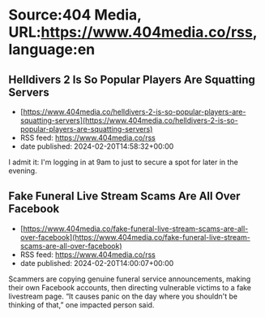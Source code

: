 # Source:404 Media, URL:https://www.404media.co/rss, language:en

## Helldivers 2 Is So Popular Players Are Squatting Servers
 - [https://www.404media.co/helldivers-2-is-so-popular-players-are-squatting-servers](https://www.404media.co/helldivers-2-is-so-popular-players-are-squatting-servers)
 - RSS feed: https://www.404media.co/rss
 - date published: 2024-02-20T14:58:32+00:00

I admit it: I'm logging in at 9am to just to secure a spot for later in the evening.

## Fake Funeral Live Stream Scams Are All Over Facebook
 - [https://www.404media.co/fake-funeral-live-stream-scams-are-all-over-facebook](https://www.404media.co/fake-funeral-live-stream-scams-are-all-over-facebook)
 - RSS feed: https://www.404media.co/rss
 - date published: 2024-02-20T14:00:07+00:00

Scammers are copying genuine funeral service announcements, making their own Facebook accounts, then directing vulnerable victims to a fake livestream page. “It causes panic on the day where you shouldn't be thinking of that,” one impacted person said.

